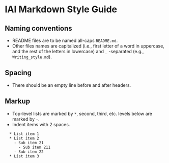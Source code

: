 # IAI Markdown Style Guide

## Naming conventions

  * README files are to be named all-caps `README.md`.
  * Other files names are capitalized (i.e., first letter of a word in uppercase, and the rest of the letters in lowercase) and `_` -separated (e.g., `Writing_style.md`).

## Spacing

  * There should be an empty line before and after headers.

## Markup

  * Top-level lists are marked by `*`, second, third, etc. levels below are marked by `-`. 
  * Indent items with 2 spaces.

```
  * List item 1
  * List item 2
    - Sub item 21
      - Sub item 211
    - Sub item 22
  * List item 3
```
